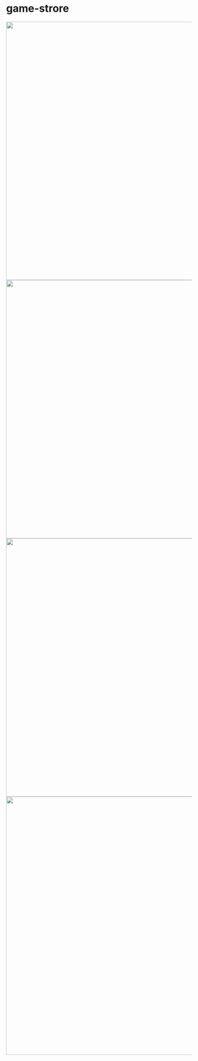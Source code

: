 # game-strore

<div align="center">
<img src="https://user-images.githubusercontent.com/105253015/193911626-8068a239-326a-4b20-bbfe-2c46eac8c841.png" width="700" />
</div>

<div align="center">
<img src="https://user-images.githubusercontent.com/105253015/193737053-59ae6295-8baa-429e-bcc1-a6cafe6b58eb.png" width="700" />
</div>

<div align="center">
<img src="https://user-images.githubusercontent.com/105253015/193737514-4c922e5b-13a8-41f5-af8b-4eecbb2ac8ef.png" width="700" />
</div>

<div align="center">
<img src="https://user-images.githubusercontent.com/105253015/193739591-7aecf98f-9b5a-448e-b7bd-fad80abb3e6f.png" width="700" />
</div>
